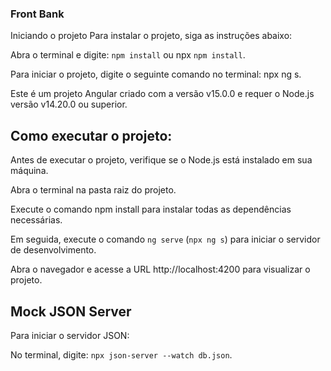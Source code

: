 ### Front Bank

Iniciando o projeto
Para instalar o projeto, siga as instruções abaixo:

Abra o terminal e digite: `npm install` ou npx `npm install`.

Para iniciar o projeto, digite o seguinte comando no terminal: npx ng s.

Este é um projeto Angular criado com a versão v15.0.0 e requer o Node.js versão v14.20.0 ou superior.

## Como executar o projeto:

Antes de executar o projeto, verifique se o Node.js está instalado em sua máquina.

Abra o terminal na pasta raiz do projeto.

Execute o comando npm install para instalar todas as dependências necessárias.

Em seguida, execute o comando `ng serve` (`npx ng s`) para iniciar o servidor de desenvolvimento.

Abra o navegador e acesse a URL http://localhost:4200 para visualizar o projeto.

## Mock JSON Server

Para iniciar o servidor JSON:

No terminal, digite: `npx json-server --watch db.json`.

